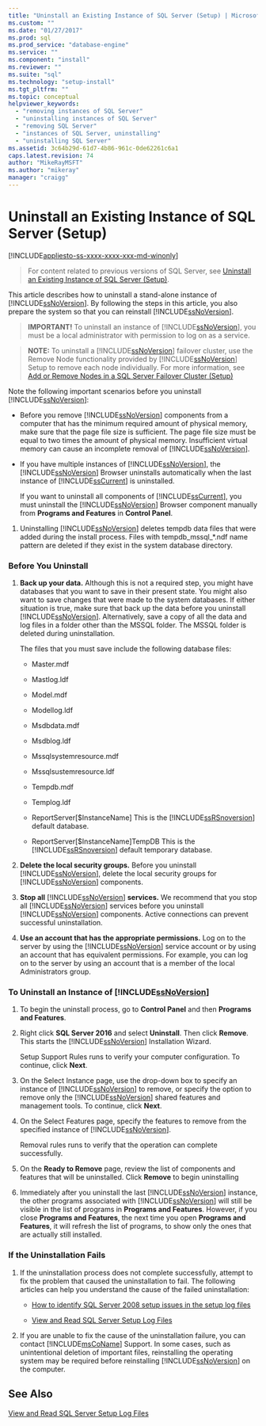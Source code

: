 ```yaml
---
title: "Uninstall an Existing Instance of SQL Server (Setup) | Microsoft Docs"
ms.custom: ""
ms.date: "01/27/2017"
ms.prod: sql
ms.prod_service: "database-engine"
ms.service: ""
ms.component: "install"
ms.reviewer: ""
ms.suite: "sql"
ms.technology: "setup-install"
ms.tgt_pltfrm: ""
ms.topic: conceptual
helpviewer_keywords: 
  - "removing instances of SQL Server"
  - "uninstalling instances of SQL Server"
  - "removing SQL Server"
  - "instances of SQL Server, uninstalling"
  - "uninstalling SQL Server"
ms.assetid: 3c64b29d-61d7-4b86-961c-0de62261c6a1
caps.latest.revision: 74
author: "MikeRayMSFT"
ms.author: "mikeray"
manager: "craigg"
---
```

# Uninstall an Existing Instance of SQL Server (Setup)
[!INCLUDE[appliesto-ss-xxxx-xxxx-xxx-md-winonly](../../includes/appliesto-ss-xxxx-xxxx-xxx-md-winonly.md)]

 > For content related to previous versions of SQL Server, see [Uninstall an Existing Instance of SQL Server (Setup)](https://msdn.microsoft.com/en-US/library/ms143412(SQL.120).aspx).

  This article describes how to uninstall a stand-alone instance of [!INCLUDE[ssNoVersion](../../includes/ssnoversion-md.md)]. By following the steps in this article, you also prepare the system so that you can reinstall [!INCLUDE[ssNoVersion](../../includes/ssnoversion-md.md)].  
  
>**IMPORTANT!** To uninstall an instance of [!INCLUDE[ssNoVersion](../../includes/ssnoversion-md.md)], you must be a local administrator with permission to log on as a service.  
  
> **NOTE:** To uninstall a [!INCLUDE[ssNoVersion](../../includes/ssnoversion-md.md)] failover cluster, use the Remove Node functionality provided by [!INCLUDE[ssNoVersion](../../includes/ssnoversion-md.md)] Setup to remove each node individually. For more information, see [Add or Remove Nodes in a SQL Server Failover Cluster &#40;Setup&#41;](../../sql-server/failover-clusters/install/add-or-remove-nodes-in-a-sql-server-failover-cluster-setup.md)  
  
 Note the following important scenarios before you uninstall [!INCLUDE[ssNoVersion](../../includes/ssnoversion-md.md)]:  
  
-   Before you remove [!INCLUDE[ssNoVersion](../../includes/ssnoversion-md.md)] components from a computer that has the minimum required amount of physical memory, make sure that the page file size is sufficient. The page file size must be equal to two times the amount of physical memory. Insufficient virtual memory can cause an incomplete removal of [!INCLUDE[ssNoVersion](../../includes/ssnoversion-md.md)].  
  
-   If you have multiple instances of [!INCLUDE[ssNoVersion](../../includes/ssnoversion-md.md)], the [!INCLUDE[ssNoVersion](../../includes/ssnoversion-md.md)] Browser uninstalls automatically when the last instance of [!INCLUDE[ssCurrent](../../includes/sscurrent-md.md)] is uninstalled.  
  
     If you want to uninstall all components of [!INCLUDE[ssCurrent](../../includes/sscurrent-md.md)], you must uninstall the [!INCLUDE[ssNoVersion](../../includes/ssnoversion-md.md)] Browser component manually from **Programs and Features** in **Control Panel**.  
  
1.  Uninstalling [!INCLUDE[ssNoVersion](../../includes/ssnoversion-md.md)] deletes tempdb data files that were added during the install process. Files with tempdb_mssql_*.ndf name pattern are deleted if they exist in the system database directory.  
  
### Before You Uninstall  
  
1.  **Back up your data.** Although this is not a required step, you might have databases that you want to save in their present state. You might also want to save changes that were made to the system databases. If either situation is true, make sure that back up the data before you uninstall [!INCLUDE[ssNoVersion](../../includes/ssnoversion-md.md)]. Alternatively, save a copy of all the data and log files in a folder other than the MSSQL folder. The MSSQL folder is deleted during uninstallation.  
  
     The files that you must save include the following database files:  
  
    -   Master.mdf  
  
    -   Mastlog.ldf  
  
    -   Model.mdf  
  
    -   Modellog.ldf  
  
    -   Msdbdata.mdf  
  
    -   Msdblog.ldf  
  
    -   Mssqlsystemresource.mdf  
  
    -   Mssqlsustemresource.ldf  
  
    -   Tempdb.mdf  
  
    -   Templog.ldf  
  
    -   ReportServer[$InstanceName] This is the [!INCLUDE[ssRSnoversion](../../includes/ssrsnoversion-md.md)] default database.  
  
    -   ReportServer[$InstanceName]TempDB This is the [!INCLUDE[ssRSnoversion](../../includes/ssrsnoversion-md.md)] default temporary database.  
  
2.  **Delete the local security groups.** Before you uninstall [!INCLUDE[ssNoVersion](../../includes/ssnoversion-md.md)], delete the local security groups for [!INCLUDE[ssNoVersion](../../includes/ssnoversion-md.md)] components.  
  
3.  **Stop all**  [!INCLUDE[ssNoVersion](../../includes/ssnoversion-md.md)] **services.** We recommend that you stop all [!INCLUDE[ssNoVersion](../../includes/ssnoversion-md.md)] services before you uninstall [!INCLUDE[ssNoVersion](../../includes/ssnoversion-md.md)] components. Active connections can prevent successful uninstallation.  
  
4.  **Use an account that has the appropriate permissions.** Log on to the server by using the [!INCLUDE[ssNoVersion](../../includes/ssnoversion-md.md)] service account or by using an account that has equivalent permissions. For example, you can log on to the server by using an account that is a member of the local Administrators group.  
  
### To Uninstall an Instance of [!INCLUDE[ssNoVersion](../../includes/ssnoversion-md.md)]  
  
1.  To begin the uninstall process, go to **Control Panel** and then **Programs and Features**.  
  
2.  Right click **SQL Server 2016** and select **Uninstall**. Then click **Remove**. This starts the [!INCLUDE[ssNoVersion](../../includes/ssnoversion-md.md)] Installation Wizard.  
  
     Setup Support Rules runs to verify your computer configuration. To continue, click **Next**.  
  
3.  On the Select Instance page, use the drop-down box to specify an instance of [!INCLUDE[ssNoVersion](../../includes/ssnoversion-md.md)] to remove, or specify the option to remove only the [!INCLUDE[ssNoVersion](../../includes/ssnoversion-md.md)] shared features and management tools. To continue, click **Next**.  
  
4.  On the Select Features page, specify the features to remove from the specified instance of [!INCLUDE[ssNoVersion](../../includes/ssnoversion-md.md)].  
  
     Removal rules runs to verify that the operation can complete successfully.  
  
5.  On the **Ready to Remove** page, review the list of components and features that will be uninstalled. Click **Remove** to begin uninstalling  
  
6.  Immediately after you uninstall the last [!INCLUDE[ssNoVersion](../../includes/ssnoversion-md.md)] instance, the other programs associated with [!INCLUDE[ssNoVersion](../../includes/ssnoversion-md.md)] will still be visible in the list of programs in **Programs and Features**. However, if you close **Programs and Features**, the next time you open **Programs and Features**, it will refresh the list of programs, to show only the ones that are actually still installed.  
  
### If the Uninstallation Fails  
  
1.  If the uninstallation process does not complete successfully, attempt to fix the problem that caused the uninstallation to fail. The following articles can help you understand the cause of the failed uninstallation:  
  
    -   [How to identify SQL Server 2008 setup issues in the setup log files](http://support.microsoft.com/kb/955396/en-us)  
  
    -   [View and Read SQL Server Setup Log Files](../../database-engine/install-windows/view-and-read-sql-server-setup-log-files.md)  
  
2.  If you are unable to fix the cause of the uninstallation failure, you can contact [!INCLUDE[msCoName](../../includes/msconame-md.md)] Support. In some cases, such as unintentional deletion of important files, reinstalling the operating system may be required before reinstalling [!INCLUDE[ssNoVersion](../../includes/ssnoversion-md.md)] on the computer.  
  
## See Also  
 [View and Read SQL Server Setup Log Files](../../database-engine/install-windows/view-and-read-sql-server-setup-log-files.md)  
  
  
